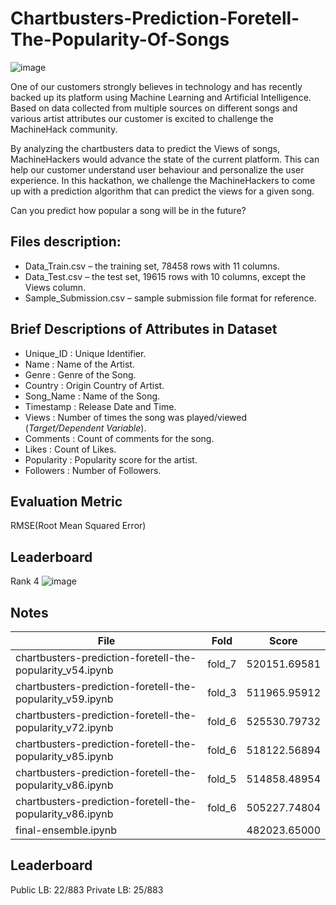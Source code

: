 # Chartbusters-Prediction-Foretell-The-Popularity-Of-Songs
![image](https://user-images.githubusercontent.com/37707687/72431243-5e137680-37ba-11ea-8654-770ece1b9640.png)

One of our customers strongly believes in technology and has recently backed up its platform using Machine Learning and Artificial Intelligence. Based on data collected from multiple sources on different songs and various artist attributes our customer is excited to challenge the MachineHack community.

By analyzing the chartbusters data to predict the Views of songs, MachineHackers would advance the state of the current platform. This can help our customer understand user behaviour and personalize the user experience. 
In this hackathon, we challenge the MachineHackers to come up with a prediction algorithm that can predict the views for a given song.

Can you predict how popular a song will be in the future?

## Files description:
- Data_Train.csv – the training set, 78458 rows with 11 columns.
- Data_Test.csv – the test set, 19615 rows with 10 columns, except the Views column.
- Sample_Submission.csv – sample submission file format for reference.

## Brief Descriptions of Attributes in Dataset
- Unique_ID : Unique Identifier.
- Name : Name of the Artist.
- Genre : Genre of the Song.
- Country : Origin Country of Artist.
- Song_Name : Name of the Song.
- Timestamp : Release Date and Time.
- Views : Number of times the song was played/viewed (*Target/Dependent Variable*).
- Comments : Count of comments for the song.
- Likes : Count of Likes.
- Popularity : Popularity score for the artist.
- Followers : Number of Followers.

## Evaluation Metric
RMSE(Root Mean Squared Error)

## Leaderboard
Rank 4
![image](https://user-images.githubusercontent.com/37707687/72492038-e1c47600-3841-11ea-8cfe-689fa42d631a.png)

## Notes

| File                                                      | Fold     | Score        |
| ----------------------------------------------------------| ---------|--------------|
| chartbusters-prediction-foretell-the-popularity_v54.ipynb | fold_7   | 520151.69581 |
| chartbusters-prediction-foretell-the-popularity_v59.ipynb | fold_3   | 511965.95912 |
| chartbusters-prediction-foretell-the-popularity_v72.ipynb | fold_6   | 525530.79732 |
| chartbusters-prediction-foretell-the-popularity_v85.ipynb | fold_6   | 518122.56894 |
| chartbusters-prediction-foretell-the-popularity_v86.ipynb | fold_5   | 514858.48954 |
| chartbusters-prediction-foretell-the-popularity_v86.ipynb | fold_6   | 505227.74804 |
| final-ensemble.ipynb                                      |          | 482023.65000 |

## Leaderboard
Public LB: 22/883
Private LB: 25/883

